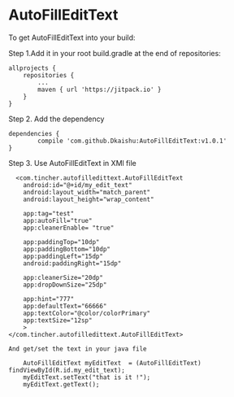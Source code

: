 # AutoFillEditText
To get AutoFillEditText into your build:

Step 1.Add it in your root build.gradle at the end of repositories:

	allprojects {
		repositories {
			...
			maven { url 'https://jitpack.io' }
		}
	}
  
Step 2. Add the dependency

	dependencies {
	        compile 'com.github.Dkaishu:AutoFillEditText:v1.0.1'
	}
  
  Step 3. Use AutoFillEditText in XMl file
  
      <com.tincher.autofilledittext.AutoFillEditText
        android:id="@+id/my_edit_text"
        android:layout_width="match_parent"
        android:layout_height="wrap_content"

        app:tag="test"
        app:autoFill="true"
        app:cleanerEnable= "true"

        app:paddingTop="10dp"
        app:paddingBottom="10dp"
        app:paddingLeft="15dp"
        android:paddingRight="15dp"

        app:cleanerSize="20dp"
        app:dropDownSize="25dp"

        app:hint="777"
        app:defaultText="66666"
        app:textColor="@color/colorPrimary"
        app:textSize="12sp"
        >
    </com.tincher.autofilledittext.AutoFillEditText>
    
    And get/set the text in your java file
    
        AutoFillEditText myEditText  = (AutoFillEditText) findViewById(R.id.my_edit_text);
        myEditText.setText("that is it !");
        myEditText.getText();
        
